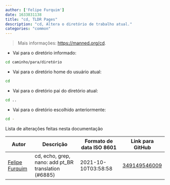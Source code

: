 ```yaml
---
author: ['Felipe Furquim']
date: 1633831138
title: "cd, TLDR Pages"
description: "cd, Altera o diretório de trabalho atual."
categories: "common"
---
```

> Mais informações: <https://manned.org/cd>.

- Vai para o diretório informado:

```bash
cd caminho/para/diretório
```

- Vai para o diretório home do usuário atual:

```bash
cd
```

- Vai para o diretório pai do diretório atual:

```bash
cd ..
```

- Vai para o diretório escolhido anteriormente:

```bash
cd -
```
Lista de alterações feitas nesta documentação


Autor | Descrição | Formato de data ISO 8601 | Link para GitHub
------|-----|-----|-----
[Felipe Furquim](mailto:49817522+FvFurquim@users.noreply.github.com) | cd, echo, grep, nano: add pt_BR translation (#6885) | 2021-10-10T03:58:58 | [349149546009](https://github.com/tldr-pages/tldr/commit/349149546009f1cf27f38f63d07a153bf02c67e0)

